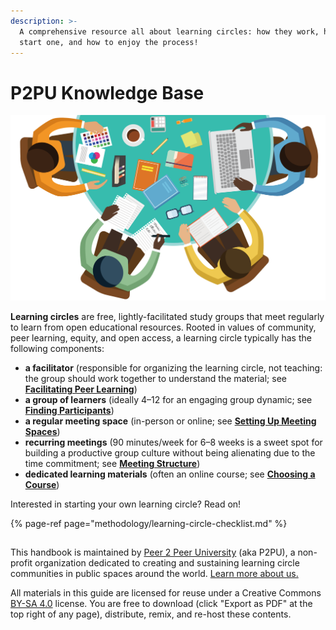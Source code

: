 ```yaml
---
description: >-
  A comprehensive resource all about learning circles: how they work, how to
  start one, and how to enjoy the process!
---
```


# P2PU Knowledge Base

![](.gitbook/assets/learningcircle-crop.png)

**Learning circles** are free, lightly-facilitated study groups that meet regularly to learn from open educational resources. Rooted in values of community, peer learning, equity, and open access, a learning circle typically has the following components: 

* **a facilitator** \(responsible for organizing the learning circle, not teaching: the group should work together to understand the material; see [**Facilitating Peer Learning**](facilitation/facilitation-basics.md)\)
* **a group of learners** \(ideally 4–12 for an engaging group dynamic; see [**Finding Participants**](facilitation/finding-participants.md)\)
* **a regular meeting space** \(in-person or online; see [**Setting Up Meeting Spaces**](facilitation/set-up-your-space.md)\)
* **recurring meetings** \(90 minutes/week for 6–8 weeks is a sweet spot for building a productive group culture without being alienating due to the time commitment; see [**Meeting Structure**](methodology/learning-circle-structure.md)\)
* **dedicated learning materials** \(often an online course; see [**Choosing a Course**](courses/choosing-courses.md)\) 

Interested in starting your own learning circle? Read on!

{% page-ref page="methodology/learning-circle-checklist.md" %}

## 

This handbook is maintained by [Peer 2 Peer University](https://www.p2pu.org/en/) \(aka P2PU\), a non-profit organization dedicated to creating and sustaining learning circle communities in public spaces around the world. [Learn more about us.](https://www.p2pu.org/en/about/)

All materials in this guide are licensed for reuse under a Creative Commons [BY-SA 4.0](https://creativecommons.org/licenses/by-sa/4.0/legalcode) license. You are free to download \(click "Export as PDF" at the top right of any page\), distribute, remix, and re-host these contents.

